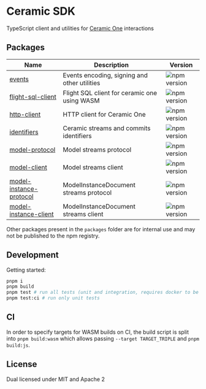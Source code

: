 # Ceramic SDK

TypeScript client and utilities for [Ceramic One](https://github.com/ceramicnetwork/rust-ceramic) interactions

## Packages

| Name                                                          | Description                                  | Version                                                                               |
| ------------------------------------------------------------- | -------------------------------------------- | ------------------------------------------------------------------------------------- |
| [events](./packages/events)                                   | Events encoding, signing and other utilities | ![npm version](https://img.shields.io/npm/v/@ceramic-sdk/events.svg)                  |
| [flight-sql-client](./packages/flight-sql-client)             | Flight SQL client for ceramic one using WASM | ![npm version](https://img.shields.io/npm/v/@ceramic-sdk/flight-sql-client.svg)       |
| [http-client](./packages/http-client)                         | HTTP client for Ceramic One                  | ![npm version](https://img.shields.io/npm/v/@ceramic-sdk/http-client.svg)             |
| [identifiers](./packages/identifiers)                         | Ceramic streams and commits identifiers      | ![npm version](https://img.shields.io/npm/v/@ceramic-sdk/identifiers.svg)             |
| [model-protocol](./packages/model-protocol)                   | Model streams protocol                       | ![npm version](https://img.shields.io/npm/v/@ceramic-sdk/model-protocol.svg)          |
| [model-client](./packages/model-client)                       | Model streams client                         | ![npm version](https://img.shields.io/npm/v/@ceramic-sdk/model-client.svg)            |
| [model-instance-protocol](./packages/model-instance-protocol) | ModelInstanceDocument streams protocol       | ![npm version](https://img.shields.io/npm/v/@ceramic-sdk/model-instance-protocol.svg) |
| [model-instance-client](./packages/model-instance-client)     | ModelInstanceDocument streams client         | ![npm version](https://img.shields.io/npm/v/@ceramic-sdk/model-instance-client.svg)   |

Other packages present in the `packages` folder are for internal use and may not be published to the npm registry.

## Development

Getting started:

```sh
pnpm i
pnpm build
pnpm test # run all tests (unit and integration, requires docker to be running)
pnpm test:ci # run only unit tests
```

## CI

In order to specify targets for WASM builds on CI, the build script is split into `pnpm build:wasm` which allows passing `--target TARGET_TRIPLE` and `pnpm build:js`.

## License

Dual licensed under MIT and Apache 2